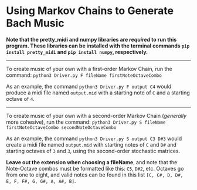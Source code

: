 # Using Markov Chains to Generate Bach Music
**Note that the pretty_midi and numpy libraries are *required* to run this program. These libraries can be installed with the terminal commands `pip install pretty_midi` and `pip install numpy`, respectively.**

---

To create music of your own with a first-order Markov Chain, run the command:
`python3 Driver.py F fileName firstNoteOctaveCombo`

As an example, the command `python3 Driver.py F output C4` would produce a midi file named `output.mid` with a starting note of `C` and a starting octave of `4`.

---

To create music of your own with a second-order Markov Chain (*generally* more cohesive), run the command:
`python3 Driver.py S fileName firstNoteOctaveCombo secondNoteOctaveCombo`

As an example, the command `python3 Driver.py S output C3 D#3` would create a midi file named `output.mid` with starting notes of `C` and `D#` and starting octaves of `3` and `3`, using the second-order stochastic matrices.

**Leave out the extension when choosing a fileName**, and note that the Note-Octave combos must be formatted like this: `C5`, `D#2`, etc. Octaves go from one to eight, and valid notes can be found in this list `[C, C#, D, D#, E, F, F#, G, G#, A, A#, B]`.
